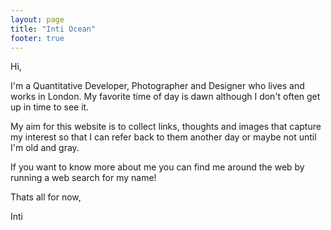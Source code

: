 ```yaml
---
layout: page
title: "Inti Ocean"
footer: true
---
```

Hi,

I'm a Quantitative Developer, Photographer and Designer who lives and works in London. My favorite time of day is dawn although I don't often get up in time to see it.

My aim for this website is to collect links, thoughts and images that capture my interest so that I can refer back to them another day or maybe not until I'm old and gray.

If you want to know more about me you can find me around the web by running a web search for my name!

Thats all for now,

Inti
